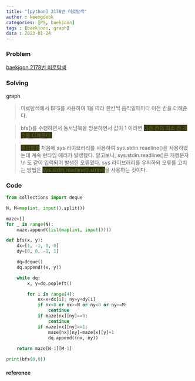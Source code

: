 ```yaml
---
title: "[python] 2178번 미로탐색"
author : keemgdeok
categories: [PS, baekjoon]
tags : [baekjoon, graph]
data : 2023-01-24
---
```



### Problem
[baekjoon 2178번 미로탐색](https://www.acmicpc.net/problem/2178)


### Solving
graph 
> 미로탐색에서 BFS를 사용하여 1을 따라 한칸씩 움직일때마다 이전 칸을 더해준다.

> bfs()를 수행하면서 동서남북을 방문하면서 값이 1 이라면 <span style="background-color:#333300">이전 칸의 최소 칸 개수를 더해준다.</span>
  
> <span style="background-color:#333300">주의할점</span>
> 처음에 sys 라이브러리를 사용하여 sys.stdin.readline()을 사용하였는데 계속 런타임 에러가 발생했다. 알고보니, sys.stdin.readline()은 개행문자 \n 도 같이 입력되어 발생한 오류였다. sys 라이브러리를 유지하되 오류를 고치는 방법은 <span style="background-color:#333300"> sys.stdin.readline().strip()</span>을 사용하는 것이다.

### Code
```py
from collections import deque

N, M=map(int, input().split())

maze=[]
for _ in range(N):
    maze.append(list(map(int, input())))

def bfs(x, y):
    dx=[1, -1, 0, 0]
    dy=[0, 0, -1, 1]

    dq=deque()
    dq.append((x, y))

    while dq:
        x, y=dq.popleft()

        for i in range(4):
            nx=x+dx[i]; ny=y+dy[i]
            if nx<0 or nx>=N or ny<0 or ny>=M:
                continue
            if maze[nx][ny]==0:
                continue
            if maze[nx][ny]==1:
                maze[nx][ny]=maze[x][y]+1
                dq.append((nx, ny))
    
    return maze[N-1][M-1]

print(bfs(0,0))
```


#### reference
